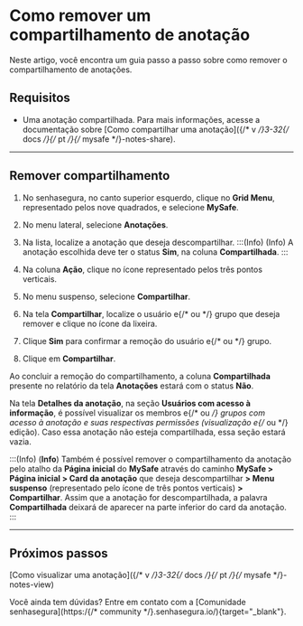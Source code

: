 # Como remover um compartilhamento de anotação

Neste artigo, você encontra um guia passo a passo sobre como remover o compartilhamento de anotações.

## Requisitos

* Uma anotação compartilhada. Para mais informações, acesse a documentação sobre [Como compartilhar uma anotação]({/* v */}3-32{/* docs */}{/* pt */}{/* mysafe */}-notes-share).


***
## Remover compartilhamento

1. No senhasegura, no canto superior esquerdo, clique no **Grid Menu**, representado pelos nove quadrados, e selecione **MySafe**.
2. No menu lateral, selecione **Anotações**.
3. Na lista, localize a anotação que deseja descompartilhar.
:::(Info) (Info)
A anotação escolhida deve ter o status **Sim**, na coluna **Compartilhada**.
:::


4. Na coluna **Ação**, clique no ícone representado pelos três pontos verticais.
5. No menu suspenso, selecione **Compartilhar**.
6. Na tela **Compartilhar**, localize o usuário e{/* ou */} grupo que deseja remover e clique no ícone da lixeira.
7. Clique **Sim** para confirmar a remoção do usuário e{/* ou */} grupo.
8. Clique em **Compartilhar**.

Ao concluir a remoção do compartilhamento, a coluna **Compartilhada** presente no relatório da tela **Anotações** estará com o status **Não**. 

Na tela **Detalhes da anotação**, na seção **Usuários com acesso à informação**, é possível visualizar os membros e{/* ou */} grupos com acesso à anotação e suas respectivas permissões (visualização e{/* ou */} edição). Caso essa anotação não esteja compartilhada, essa seção estará vazia.

:::(Info) (**Info**)
Também é possível remover o compartilhamento da anotação pelo atalho da **Página inicial** do **MySafe** através do caminho **MySafe > Página inicial > Card da anotação** que deseja descompartilhar **> Menu suspenso** (representado pelo ícone de três pontos verticais) **> Compartilhar**.
Assim que a anotação for descompartilhada, a palavra **Compartilhada** deixará de aparecer na parte inferior do card da anotação.
:::
***

## Próximos passos
[Como visualizar uma anotação]({/* v */}3-32{/* docs */}{/* pt */}{/* mysafe */}-notes-view)

Você ainda tem dúvidas? Entre em contato com a  [Comunidade senhasegura](https:/{/* community */}.senhasegura.io/){target="_blank"}.